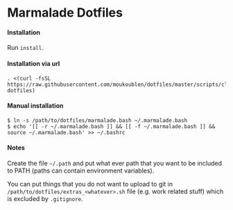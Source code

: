 # Marmalade Dotfiles

#### Installation

Run `install`.

#### Installation via url

```
. <(curl -fsSL https://raw.githubusercontent.com/moukoublen/dotfiles/master/scripts/clone-dotfiles)
```

#### Manual installation

```console
$ ln -s /path/to/dotfiles/marmalade.bash ~/.marmalade.bash
$ echo '[[ -r ~/.marmalade.bash ]] && [[ -f ~/.marmalade.bash ]] && source ~/.marmalade.bash' >> ~/.bashrc
```

#### Notes

Create the file `~/.path` and put what ever path that you want to be included to PATH (paths can contain environment variables).


You can put things that you do not want to upload to git in `/path/to/dotfiles/extras_<whatever>.sh` file (e.g. work related stuff) which is excluded by `.gitignore`.
